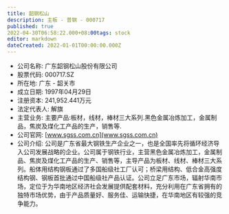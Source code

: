 ```yaml
---
title: 韶钢松山
description: 主板 - 普钢 - 000717
published: true
2022-04-30T06:58:22.000+08:00tags: stock
editor: markdown
dateCreated: 2022-01-01T00:00:00.000Z
---
```


- 公司名称: 广东韶钢松山股份有限公司
- 股票代码: 000717.SZ
- 所在地: 广东 - 韶关市
- 成立日期: 1997年04月29日
- 注册资本: 241,952.441万元
- 法定代表人: 解旗
- 主营业务: 主要产品:板材，线材，棒材三大系列.黑色金属冶炼加工，金属制品，焦炭及煤化工产品的生产，销售等.
- 公司官网: [www.sgss.com.cn](www.sgss.com.cn)
- 公司介绍: 公司是广东省最大钢铁生产企业之一，也是全国率先将循环经济导入公司发展战略的企业。公司属于钢铁行业，主营黑色金属冶炼加工，金属制品、焦炭及煤化工产品的生产、销售等，主导产品为板材、线材、棒材三大系列。船体用结构钢板通过了多国船级社工厂认可；桥梁用结构、低合金高强度结构钢、钢板首批通过中国船级社产品认证。公司立足广东市场，辐射华南市场，定位于为华南地区经济社会发展提供配套材料，充分利用在广东省拥有的独特市场优势，由于产品质量好、服务佳、运输快捷，在华南地区有较强的竞争能力。


